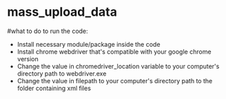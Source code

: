 # mass_upload_data

#what to do to run the code: 
- Install necessary module/package inside the code
- Install chrome webdriver that's compatible with your google chrome version
- Change the value in chromedriver_location variable to your computer's directory path to webdriver.exe
- Change the value in filepath to your computer's directory path to the folder containing xml files
